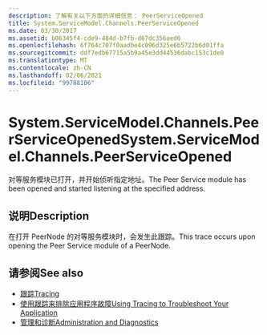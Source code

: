 ```yaml
---
description: 了解有关以下方面的详细信息： PeerServiceOpened
title: System.ServiceModel.Channels.PeerServiceOpened
ms.date: 03/30/2017
ms.assetid: b06345f4-cde9-484d-b7fb-d67dc356aed6
ms.openlocfilehash: 6f764c707f0aadbe4c096d325e6b5722b6d01ffa
ms.sourcegitcommit: ddf7edb67715a5b9a45e3dd44536dabc153c1de0
ms.translationtype: MT
ms.contentlocale: zh-CN
ms.lasthandoff: 02/06/2021
ms.locfileid: "99788106"
---
```

# <a name="systemservicemodelchannelspeerserviceopened"></a><span data-ttu-id="65220-103">System.ServiceModel.Channels.PeerServiceOpened</span><span class="sxs-lookup"><span data-stu-id="65220-103">System.ServiceModel.Channels.PeerServiceOpened</span></span>

<span data-ttu-id="65220-104">对等服务模块已打开，并开始侦听指定地址。</span><span class="sxs-lookup"><span data-stu-id="65220-104">The Peer Service module has been opened and started listening at the specified address.</span></span>  
  
## <a name="description"></a><span data-ttu-id="65220-105">说明</span><span class="sxs-lookup"><span data-stu-id="65220-105">Description</span></span>  

 <span data-ttu-id="65220-106">在打开 PeerNode 的对等服务模块时，会发生此跟踪。</span><span class="sxs-lookup"><span data-stu-id="65220-106">This trace occurs upon opening the Peer Service module of a PeerNode.</span></span>  
  
## <a name="see-also"></a><span data-ttu-id="65220-107">请参阅</span><span class="sxs-lookup"><span data-stu-id="65220-107">See also</span></span>

- [<span data-ttu-id="65220-108">跟踪</span><span class="sxs-lookup"><span data-stu-id="65220-108">Tracing</span></span>](index.md)
- [<span data-ttu-id="65220-109">使用跟踪来排除应用程序故障</span><span class="sxs-lookup"><span data-stu-id="65220-109">Using Tracing to Troubleshoot Your Application</span></span>](using-tracing-to-troubleshoot-your-application.md)
- [<span data-ttu-id="65220-110">管理和诊断</span><span class="sxs-lookup"><span data-stu-id="65220-110">Administration and Diagnostics</span></span>](../index.md)
